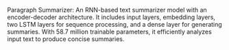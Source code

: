 Paragraph Summarizer:
  An RNN-based text summarizer model with an encoder-decoder architecture.
  It includes input layers, embedding layers, two LSTM layers for sequence processing,
  and a dense layer for generating summaries. With 58.7 million trainable parameters,
  it efficiently analyzes input text to produce concise summaries.
